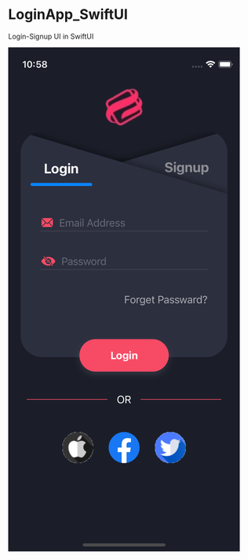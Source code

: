 # LoginApp_SwiftUI
Login-Signup UI in SwiftUI

<p align="left"> <img src="/LoginApp/Screen/login.png" alt="" /> </p>
